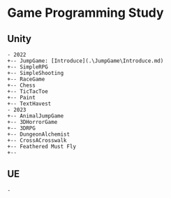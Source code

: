 # Game Programming Study
## Unity
```
- 2022
+-- JumpGame: [Introduce](.\JumpGame\Introduce.md)
+-- SimpleRPG
+-- SimpleShooting
+-- RaceGame
+-- Chess
+-- TicTacToe
+-- Paint
+-- TextHavest
- 2023
+-- AnimalJumpGame
+-- 3DHorrorGame
+-- 3DRPG
+-- DungeonAlchemist
+-- CrossACrosswalk
+-- Feathered Must Fly
+-- 
```
## UE
```
- 
```
